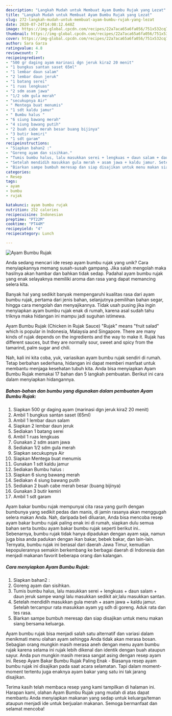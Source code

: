 ```yaml
---
description: "Langkah Mudah untuk Membuat Ayam Bumbu Rujak yang Lezat"
title: "Langkah Mudah untuk Membuat Ayam Bumbu Rujak yang Lezat"
slug: 272-langkah-mudah-untuk-membuat-ayam-bumbu-rujak-yang-lezat
date: 2020-07-24T14:08:12.648Z
image: https://img-global.cpcdn.com/recipes/22a7aca65a6fa056/751x532cq70/ayam-bumbu-rujak-foto-resep-utama.jpg
thumbnail: https://img-global.cpcdn.com/recipes/22a7aca65a6fa056/751x532cq70/ayam-bumbu-rujak-foto-resep-utama.jpg
cover: https://img-global.cpcdn.com/recipes/22a7aca65a6fa056/751x532cq70/ayam-bumbu-rujak-foto-resep-utama.jpg
author: Sara Garza
ratingvalue: 4.8
reviewcount: 7
recipeingredient:
- "500 gr daging ayam marinasi dgn jeruk kira2 20 menit"
- "1 bungkus santan saset 65ml"
- "1 lembar daun salam"
- "2 lembar daun jeruk"
- "1 batang serei"
- "1 ruas lengkuas"
- "2 sdm asam jawa"
- "1/2 sdm gula merah"
- "secukupnya Air"
- " Mentega buat menumis"
- "1 sdt kaldu jamur"
- " Bumbu halus "
- "6 siung bawang merah"
- "4 siung bawang putih"
- "2 buah cabe merah besar buang bijinya"
- "3 butir kemiri"
- "1 sdt garam"
recipeinstructions:
- "Siapkan bahan2 :"
- "Goreng ayam dan sisihkan."
- "Tumis bumbu halus, lalu masukkan serei + lengkuas + daun salam + daun jeruk sampe wangi lalu masukkan sedikit air,lalu masukkan santan."
- "Setelah mendidih masukkan gula merah + asam jawa + kaldu jamur. Setelah tercampur rata masukkan ayam yg sdh di goreng. Aduk rata dan tes rasa."
- "Biarkan sampe bumbuh meresap dan siap disajikan untuk menu makan siang bersama keluarga."
categories:
- Resep
tags:
- ayam
- bumbu
- rujak

katakunci: ayam bumbu rujak 
nutrition: 252 calories
recipecuisine: Indonesian
preptime: "PT22M"
cooktime: "PT44M"
recipeyield: "4"
recipecategory: Lunch

---
```



![Ayam Bumbu Rujak](https://img-global.cpcdn.com/recipes/22a7aca65a6fa056/751x532cq70/ayam-bumbu-rujak-foto-resep-utama.jpg)

Anda sedang mencari ide resep ayam bumbu rujak yang unik? Cara menyiapkannya memang susah-susah gampang. Jika salah mengolah maka hasilnya akan hambar dan bahkan tidak sedap. Padahal ayam bumbu rujak yang enak selayaknya memiliki aroma dan rasa yang dapat memancing selera kita.

Banyak hal yang sedikit banyak mempengaruhi kualitas rasa dari ayam bumbu rujak, pertama dari jenis bahan, selanjutnya pemilihan bahan segar, hingga cara mengolah dan menyajikannya. Tidak usah pusing jika ingin menyiapkan ayam bumbu rujak enak di rumah, karena asal sudah tahu triknya maka hidangan ini mampu jadi suguhan istimewa.

Ayam Bumbu Rujak (Chicken in Rujak Sauce) &#34;Rujak&#34; means &#34;fruit salad&#34; which is popular in Indonesia, Malaysia and Singapore. There are many kinds of rujak depends on the ingredients and the way to make it. Rujak has different sauces, but they are normally sour, sweet and spicy from the tamarind, palm sugar and chili.


Nah, kali ini kita coba, yuk, variasikan ayam bumbu rujak sendiri di rumah. Tetap berbahan sederhana, hidangan ini dapat memberi manfaat untuk membantu menjaga kesehatan tubuh kita. Anda bisa menyiapkan Ayam Bumbu Rujak memakai 17 bahan dan 5 langkah pembuatan. Berikut ini cara dalam menyiapkan hidangannya.

<!--inarticleads1-->

##### Bahan-bahan dan bumbu yang digunakan dalam pembuatan Ayam Bumbu Rujak:

1. Siapkan 500 gr daging ayam (marinasi dgn jeruk kira2 20 menit)
1. Ambil 1 bungkus santan saset (65ml)
1. Ambil 1 lembar daun salam
1. Siapkan 2 lembar daun jeruk
1. Sediakan 1 batang serei
1. Ambil 1 ruas lengkuas
1. Gunakan 2 sdm asam jawa
1. Sediakan 1/2 sdm gula merah
1. Siapkan secukupnya Air
1. Siapkan  Mentega buat menumis
1. Gunakan 1 sdt kaldu jamur
1. Sediakan  Bumbu halus :
1. Siapkan 6 siung bawang merah
1. Sediakan 4 siung bawang putih
1. Sediakan 2 buah cabe merah besar (buang bijinya)
1. Gunakan 3 butir kemiri
1. Ambil 1 sdt garam


Ayam bakar bumbu rujak mempunyai cita rasa yang gurih dengan bumbunya yang sedikit pedas dan manis, di jamin rasanya akan menggugah selera makan Anda. Nah, daripada beli diluaran, Anda bisa mencoba resep ayam bakar bumbu rujak paling enak ini di rumah, siapkan dulu semua bahan serta bumbu ayam bakar bumbu rujak seperti berikut ini.. Sebenarnya, bumbu rujak tidak hanya dipadukan dengan ayam saja, namun juga bisa anda padukan dengan ikan bakar, bebek bakar, dan lain-lain. Ternyata, bumbu rujak ini berasal dari daerah Jawa Timur, kemudian kepopulerannya semakin berkembang ke berbagai daerah di Indonesia dan menjadi makanan favorit beberapa orang dan kalangan. 

<!--inarticleads2-->

##### Cara menyiapkan Ayam Bumbu Rujak:

1. Siapkan bahan2 :
1. Goreng ayam dan sisihkan.
1. Tumis bumbu halus, lalu masukkan serei + lengkuas + daun salam + daun jeruk sampe wangi lalu masukkan sedikit air,lalu masukkan santan.
1. Setelah mendidih masukkan gula merah + asam jawa + kaldu jamur. Setelah tercampur rata masukkan ayam yg sdh di goreng. Aduk rata dan tes rasa.
1. Biarkan sampe bumbuh meresap dan siap disajikan untuk menu makan siang bersama keluarga.


Ayam bumbu rujak bisa menjadi salah satu alternatif dan variasi dalam menikmati menu olahan ayam sehingga Anda tidak akan merasa bosan. Sebagian orang mungkin masih merasa aneh dengan menu ayam bumbu rujak karena selama ini rujak lebih dikenal dan identik dengan buah ataupun sayur. Anda pun mungkin masih merasa sangat asing dengan resep ayam ini. Resep Ayam Bakar Bumbu Rujak Paling Enak - Biasanya resep ayam bumbu rujak ini disajikan pada saat acara selamatan. Tapi dalam moment-moment tertentu juga enaknya ayam bakar yang satu ini tak jarang disajikan. 

Terima kasih telah membaca resep yang kami tampilkan di halaman ini. Harapan kami, olahan Ayam Bumbu Rujak yang mudah di atas dapat membantu Anda menyiapkan makanan yang sedap untuk keluarga/teman ataupun menjadi ide untuk berjualan makanan. Semoga bermanfaat dan selamat mencoba!
